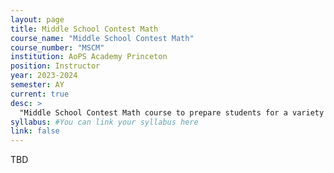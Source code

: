 ```yaml
---
layout: page
title: Middle School Contest Math
course_name: "Middle School Contest Math"
course_number: "MSCM"
institution: AoPS Academy Princeton
position: Instructor
year: 2023-2024
semester: AY
current: true
desc: >
  "Middle School Contest Math course to prepare students for a variety of math contests, including MATHCOUNTS and AMC 8."
syllabus: #You can link your syllabus here
link: false
---
```


TBD
